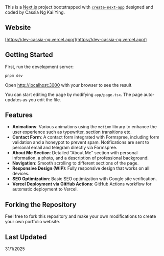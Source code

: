 This is a [Next.js](https://nextjs.org) project bootstrapped with [`create-next-app`](https://nextjs.org/docs/app/api-reference/cli/create-next-app) designed and coded by Cassia Ng Kai Ying.

## Website

[https://dev-cassia-ng.vercel.app/](https://dev-cassia-ng.vercel.app/)

## Getting Started

First, run the development server:

```bash
pnpm dev
```

Open [http://localhost:3000](http://localhost:3000) with your browser to see the result.

You can start editing the page by modifying `app/page.tsx`. The page auto-updates as you edit the file.

## Features

- **Animations**: Various animations using the `motion` library to enhance the user experience such as typewriter, section transitions etc.
- **Contact Form**: A contact form integrated with Formspree, including form validation and a honeypot to prevent spam. Notifications are sent to personal email and telegram directly via Formspree.
- **About Me Section**: Detailed "About Me" section with personal information, a photo, and a description of professional background.
- **Navigation**: Smooth scrolling to different sections of the page.
- **Responsive Design (WIP)**: Fully responsive design that works on all devices.
- **SEO Optimization**: Basic SEO optimization with Google site verification.
- **Vercel Deployment via GitHub Actions**: GitHub Actions workflow for automatic deployment to Vercel.

## Forking the Repository

Feel free to fork this repository and make your own modifications to create your own portfolio website.

## Last Updated

31/1/2025
